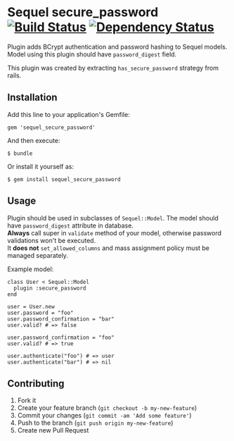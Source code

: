 # Sequel secure_password [![Build Status](https://secure.travis-ci.org/mlen/sequel_secure_password.png)](http://travis-ci.org/mlen/sequel_secure_password) [![Dependency Status](https://gemnasium.com/mlen/sequel_secure_password.png)](https://gemnasium.com/mlen/sequel_secure_password)

Plugin adds BCrypt authentication and password hashing to Sequel models.
Model using this plugin should have `password_digest` field.

This plugin was created by extracting `has_secure_password` strategy from rails.

## Installation

Add this line to your application's Gemfile:

    gem 'sequel_secure_password'

And then execute:

    $ bundle

Or install it yourself as:

    $ gem install sequel_secure_password

## Usage

Plugin should be used in subclasses of `Sequel::Model`. The model should have
`password_digest` attribute in database.  
__Always__ call super in `validate` method of your model, otherwise password
validations won't be executed.  
It __does not__ `set_allowed_columns` and mass assignment policy must be managed
separately.

Example model:

    class User < Sequel::Model
      plugin :secure_password
    end

    user = User.new
    user.password = "foo"
    user.password_confirmation = "bar"
    user.valid? # => false

    user.password_confirmation = "foo"
    user.valid? # => true

    user.authenticate("foo") # => user
    user.authenticate("bar") # => nil

## Contributing

1. Fork it
2. Create your feature branch (`git checkout -b my-new-feature`)
3. Commit your changes (`git commit -am 'Add some feature'`)
4. Push to the branch (`git push origin my-new-feature`)
5. Create new Pull Request
